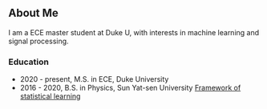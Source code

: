 
<script type="text/javascript" async
  src="https://cdnjs.cloudflare.com/ajax/libs/mathjax/2.7.1/MathJax.js?config=TeX-AMS-MML_HTMLorMML">
</script>

## About Me
I am a ECE master student at Duke U, with interests in machine learning and signal processing.

### Education
* 2020 - present, M.S. in ECE, Duke University
* 2016 - 2020, B.S. in Physics, Sun Yat-sen University
[Framework of statistical learning](./machine_learning/Framework_of_statistical_learning.md)


